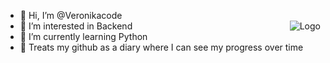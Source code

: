 - 👋 Hi, I’m @Veronikacode
- 👀 I’m interested in Backend <img alt="Logo" align="right" src="https://upload.wikimedia.org/wikipedia/commons/c/c3/Python-logo-notext.svg" />
- 🌱 I’m currently learning Python
- 📖 Treats my github as a diary where I can see my progress over time
